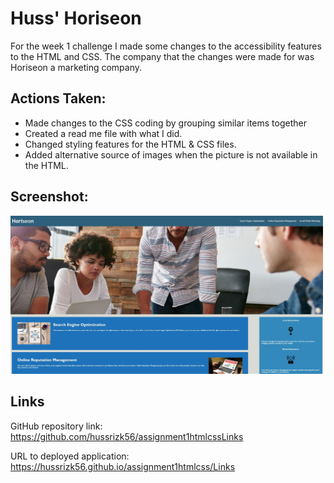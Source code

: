 # Huss' Horiseon

For the week 1 challenge I made some changes to the accessibility features to the HTML and CSS. The company that the changes were made for was Horiseon a marketing company. 

## Actions Taken:
* Made changes to the CSS coding by grouping similar items together
* Created a read me file with what I did. 
* Changed styling features for the HTML & CSS files. 
* Added alternative source  of images when the picture is not available in the HTML. 

## Screenshot:
<div>
   <img src="./assets/images/screenshot.jpg" width="500px"/> 
</div>

## Links
GitHub repository link: https://github.com/hussrizk56/assignment1htmlcssLinks

URL to deployed application: https://hussrizk56.github.io/assignment1htmlcss/Links